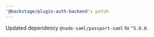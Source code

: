 ```yaml
---
'@backstage/plugin-auth-backend': patch
---
```


Updated dependency `@node-saml/passport-saml` to `^5.0.0`.
